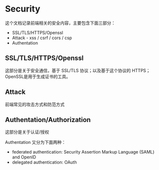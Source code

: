 Security
======================

这个文档记录前端相关的安全内容，主要包含下面三部分：

+ SSL/TLS/HTTPS/Openssl
+ Attack - xss / csrf / cors / csp
+ Authentation

## SSL/TLS/HTTPS/Openssl

这部分是关于安全通信，基于 SSL/TLS 协议；以及基于这个协议的 HTTPS；OpenSSL是用于生成证书的工具。

## Attack

前端常见的攻击方式和防范方式

## Authentation/Authorization

这部分是关于认证/授权

Authentation 又分为下面两种：

+ federated authentication: Security Assertion Markup Language (SAML) and OpenID
+ delegated authentication: OAuth